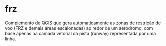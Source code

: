 # frz
Complemento de QGIS que gera automaticamente as zonas de restrição de voo (FRZ e demais áreas escalonadas) ao redor de um aeródromo, com base apenas na camada vetorial da pista (runway) representada por uma linha.
